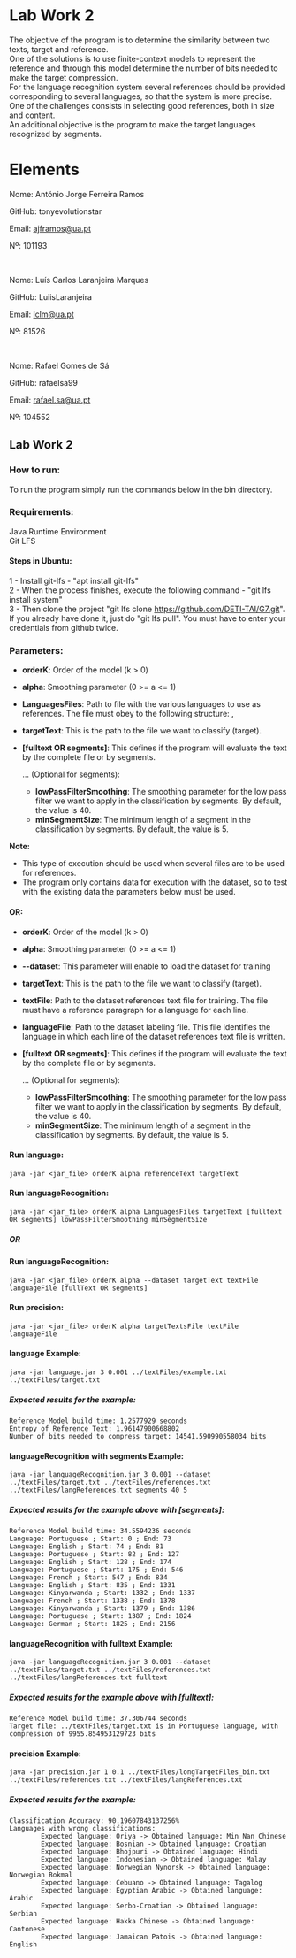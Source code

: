 # Lab Work 2
The objective of the program is to determine the similarity between two texts, target and reference. <br>
One of the solutions is to use finite-context models to represent the reference and through this model determine the number of bits needed to make the target compression. <br>
For the language recognition system several references should be provided corresponding to several languages, so that the system is more precise. One of the challenges consists in selecting good references, both in size and content.<br>
An additional objective is the program to make the target languages recognized by segments.

# Elements

Nome: António Jorge Ferreira Ramos

GitHub: tonyevolutionstar

Email: ajframos@ua.pt

Nº: 101193

<br>

Nome: Luís Carlos Laranjeira Marques

GitHub: LuiisLaranjeira

Email: lclm@ua.pt

Nº: 81526

<br>

Nome: Rafael Gomes de Sá

GitHub: rafaelsa99

Email: rafael.sa@ua.pt

Nº: 104552

## Lab Work 2

### How to run:
To run the program simply run the commands below in the bin directory.


### Requirements:
Java Runtime Environment <br>
Git LFS

#### Steps in Ubuntu:
1 - Install git-lfs - "apt install git-lfs" <br>
2 - When the process finishes, execute the following command - "git lfs install system" <br>
3 - Then clone the project "git lfs clone https://github.com/DETI-TAI/G7.git". If you already have done it, just do "git lfs pull". You must have to enter your credentials from github twice. <br>


### Parameters:
- <b>orderK</b>: Order of the model (k > 0)<br>
- <b>alpha</b>: Smoothing parameter (0 >= a <= 1)<br>
- <b>LanguagesFiles</b>: Path to file with the various languages to use as references. The file must obey to the following structure: <lang x>,<Path to File with x lang>
- <b>targetText</b>: This is the path to the file we want to classify (target).
- <b>[fulltext OR segments]</b>: This defines if the program will evaluate the text by the complete file or by segments.
  
  ...
(Optional for segments):
  - <b>lowPassFilterSmoothing</b>: The smoothing parameter for the low pass filter we want to apply in the classification by segments. By default, the value is 40.
  - <b>minSegmentSize</b>: The minimum length of a segment in the classification by segments. By default, the value is 5.
  
<b>Note: </b> 
- This type of execution should be used when several files are to be used for references.
- The program only contains data for execution with the dataset, so to test with the existing data the parameters below must be used.  
  
#### OR:

- <b>orderK</b>: Order of the model (k > 0)<br>
- <b>alpha</b>: Smoothing parameter (0 >= a <= 1)<br>
- <b>--dataset</b>: This parameter will enable to load the dataset for training<br>
- <b>targetText</b>: This is the path to the file we want to classify (target).
- <b>textFile</b>: Path to the dataset references text file for training. The file must have a reference paragraph for a language for each line.
- <b>languageFile</b>: Path to the dataset labeling file. This file identifies the language in which each line of the dataset references text file is written.
- <b>[fulltext OR segments]</b>: This defines if the program will evaluate the text by the complete file or by segments.

  ...
(Optional for segments):
  - <b>lowPassFilterSmoothing</b>: The smoothing parameter for the low pass filter we want to apply in the classification by segments. By default, the value is 40.
  - <b>minSegmentSize</b>: The minimum length of a segment in the classification by segments. By default, the value is 5.


#### Run language:
```
java -jar <jar_file> orderK alpha referenceText targetText
```

#### Run languageRecognition:
```
java -jar <jar_file> orderK alpha LanguagesFiles targetText [fulltext OR segments] lowPassFilterSmoothing minSegmentSize
```
##### OR

#### Run languageRecognition:
```
java -jar <jar_file> orderK alpha --dataset targetText textFile languageFile [fullText OR segments]
```

#### Run precision:
```
java -jar <jar_file> orderK alpha targetTextsFile textFile languageFile
```

#### language Example:
```
java -jar language.jar 3 0.001 ../textFiles/example.txt ../textFiles/target.txt
```
##### Expected results for the example:
```
Reference Model build time: 1.2577929 seconds
Entropy of Reference Text: 1.96147900668802
Number of bits needed to compress target: 14541.590990558034 bits
```

#### languageRecognition with segments Example:
```
java -jar languageRecognition.jar 3 0.001 --dataset ../textFiles/target.txt ../textFiles/references.txt ../textFiles/langReferences.txt segments 40 5
```
##### Expected results for the example above with [segments]:
```
Reference Model build time: 34.5594236 seconds
Language: Portuguese ; Start: 0 ; End: 73
Language: English ; Start: 74 ; End: 81
Language: Portuguese ; Start: 82 ; End: 127
Language: English ; Start: 128 ; End: 174
Language: Portuguese ; Start: 175 ; End: 546
Language: French ; Start: 547 ; End: 834
Language: English ; Start: 835 ; End: 1331
Language: Kinyarwanda ; Start: 1332 ; End: 1337
Language: French ; Start: 1338 ; End: 1378
Language: Kinyarwanda ; Start: 1379 ; End: 1386
Language: Portuguese ; Start: 1387 ; End: 1824
Language: German ; Start: 1825 ; End: 2156
```

#### languageRecognition with fulltext Example:
```
java -jar languageRecognition.jar 3 0.001 --dataset ../textFiles/target.txt ../textFiles/references.txt ../textFiles/langReferences.txt fulltext
```
##### Expected results for the example above with [fulltext]:
```
Reference Model build time: 37.306744 seconds
Target file: ../textFiles/target.txt is in Portuguese language, with compression of 9955.854953129723 bits
```

#### precision Example:
```
java -jar precision.jar 1 0.1 ../textFiles/longTargetFiles_bin.txt ../textFiles/references.txt ../textFiles/langReferences.txt
```

##### Expected results for the example:
```
Classification Accuracy: 90.19607843137256%
Languages with wrong classifications:
        Expected language: Oriya -> Obtained language: Min Nan Chinese
        Expected language: Bosnian -> Obtained language: Croatian
        Expected language: Bhojpuri -> Obtained language: Hindi
        Expected language: Indonesian -> Obtained language: Malay
        Expected language: Norwegian Nynorsk -> Obtained language: Norwegian Bokmal
        Expected language: Cebuano -> Obtained language: Tagalog
        Expected language: Egyptian Arabic -> Obtained language: Arabic
        Expected language: Serbo-Croatian -> Obtained language: Serbian
        Expected language: Hakka Chinese -> Obtained language: Cantonese
        Expected language: Jamaican Patois -> Obtained language: English
```

